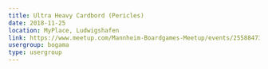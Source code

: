 ```yaml
---
title: Ultra Heavy Cardbord (Pericles)
date: 2018-11-25
location: MyPlace, Ludwigshafen
link: https://www.meetup.com/Mannheim-Boardgames-Meetup/events/255884739/
usergroup: bogama
type: usergroup
---
```

